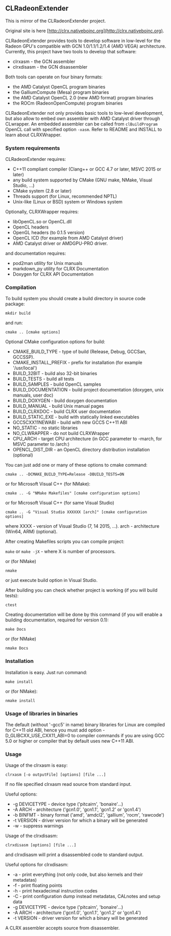 ## CLRadeonExtender

This is mirror of the CLRadeonExtender project.

Original site is here [http://clrx.nativeboinc.org](http://clrx.nativeboinc.org).

CLRadeonExtender provides tools to develop software in low-level for the Radeon GPU's
compatible with GCN 1.0/1.1/1.2/1.4 (AMD VEGA) architecture.
Currently, this project have two tools
to develop that software:

* clrxasm - the GCN assembler
* clrxdisasm - the GCN disassembler

Both tools can operate on four binary formats:

* the AMD Catalyst OpenCL program binaries
* the GalliumCompute (Mesa) program binaries
* the AMD Catalyst OpenCL 2.0 (new AMD format) program binaries
* the ROCm (RadeonOpenCompute) program binaries

CLRadeonExtender not only provides basic tools to low-level development, but also
allow to embed own assembler with AMD Catalyst driver through CLwrapper.
An embedded assembler can be called from `clBuildProgram` OpenCL call
with specified option `-xasm`. Refer to README and INSTALL to learn about CLRXWrapper.

### System requirements

CLRadeonExtender requires:

* C++11 compliant compiler (Clang++ or GCC 4.7 or later, MSVC 2015 or later)
* any build system supported by CMake (GNU make, NMake, Visual Studio, ...)
* CMake system (2.8 or later)
* Threads support (for Linux, recommended NPTL)
* Unix-like (Linux or BSD) system or Windows system

Optionally, CLRXWrapper requires:

* libOpenCL.so or OpenCL.dll
* OpenCL headers
* OpenGL headers (to 0.1.5 version)
* OpenCL ICD (for example from AMD Catalyst driver)
* AMD Catalyst driver or AMDGPU-PRO driver.

and documentation requires:

* pod2man utility for Unix manuals
* markdown_py utility for CLRX Documentation
* Doxygen for CLRX API Documentation

### Compilation

To build system you should create a build directory in source code package:

```
mkdir build
```

and run:

```
cmake .. [cmake options]
```

Optional CMake configuration options for build:

* CMAKE_BUILD_TYPE - type of build (Release, Debug, GCCSan, GCCSSP).
* CMAKE_INSTALL_PREFIX - prefix for installation (for example '/usr/local')
* BUILD_32BIT - build also 32-bit binaries
* BUILD_TESTS - build all tests
* BUILD_SAMPLES - build OpenCL samples
* BUILD_DOCUMENTATION - build project documentation (doxygen, unix manuals, user doc)
* BUILD_DOXYGEN - build doxygen documentation
* BUILD_MANUAL - build Unix manual pages
* BUILD_CLRXDOC - build CLRX user documentation
* BUILD_STATIC_EXE - build with statically linked executables
* GCC5CXX11NEWABI - build with new GCC5 C++11 ABI
* NO_STATIC - no static libraries
* NO_CLWRAPPER - do not build CLRXWrapper
* CPU_ARCH - target CPU architecture (in GCC parameter to -march, for MSVC
  parameter to /arch:)
* OPENCL_DIST_DIR - an OpenCL directory distribution installation (optional)

You can just add one or many of these options to cmake command:

```
cmake .. -DCMAKE_BUILD_TYPE=Release -DBUILD_TESTS=ON
```

or for Microsoft Visual C++ (for NMake):

```
cmake .. -G "NMake Makefiles" [cmake configuration options]
```

or for Microsoft Visual C++ (for same Visual Studio)

```
cmake .. -G "Visual Studio XXXXXX [arch]" [cmake configuration options]
```

where XXXX - version of Visual Studio (7, 14 2015, ...).
arch - architecture (Win64, ARM)  (optional).

After creating Makefiles scripts you can compile project:

`make` or `make -jX` - where X is number of processors.

or (for NMake)

`nmake`

or just execute build option in Visual Studio.

After building you can check whether project is working (if you will build tests):

```
ctest
```

Creating documentation will be done by this command
(if you will enable a building documentation, required for version 0.1):

```
make Docs
```

or (for NMake)

```
nmake Docs
```


### Installation

Installation is easy. Just run command:

```
make install
```

or (for NMake):

```
nmake install
```

### Usage of libraries in binaries

The default (without '-gcc5' in name) binary libraries for Linux are compiled
for C++11 old ABI, hence you must add option -D_GLIBCXX_USE_CXX11_ABI=0 to
compiler commands if you are using GCC 5.0 or higher or compiler that by default
uses new C++11 ABI.

### Usage

Usage of the clrxasm is easy:

```
clrxasm [-o outputFile] [options] [file ...]
```

If no file specified clrxasm read source from standard input.

Useful options:

* -g DEVICETYPE - device type ('pitcairn', 'bonaire'...)
* -A ARCH - architecture ('gcn1.0', 'gcn1.1', 'gcn1.2' or 'gcn1.4')
* -b BINFMT - binary format ('amd', 'amdcl2', 'gallium', 'rocm', 'rawcode')
* -t VERSION - driver version for which a binary will be generated
* -w - suppress warnings

Usage of the clrxdisasm:

```
clrxdisasm [options] [file ...]
```

and clrxdisasm will print a disassembled code to standard output.

Useful options for clrxdisasm:

* -a - print everything (not only code, but also kernels and their metadatas)
* -f - print floating points
* -h - print hexadecimal instruction codes
* -C - print configuration dump instead metadatas, CALnotes and setup data
* -g DEVICETYPE - device type ('pitcairn', 'bonaire'...)
* -A ARCH - architecture ('gcn1.0', 'gcn1.1', 'gcn1.2' or 'gcn1.4')
* -t VERSION - driver version for which a binary will be generated

A CLRX assembler accepts source from disassembler.

